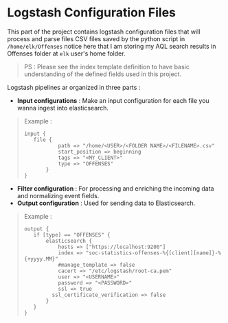 # Logstash Configuration Files
This part of the project contains logstash configuration files that will process and parse files CSV files saved by the python script in `/home/elk/Offenses` notice here that I am storing my AQL search results in Offenses folder at `elk` user's home folder.

>PS : Please see the index template definition to have basic understanding of the defined fields used in this project.

Logstash pipelines ar organized in three parts :
- **Input configurations** : Make an input configuration for each file you wanna ingest into elasticsearch.
>Example :
>```
>input {
>    file {
>            path => "/home/<USER>/<FOLDER NAME>/<FILENAME>.csv"
>            start_position => beginning
>            tags => "<MY_CLIENT>"
>            type => "OFFENSES"
>        }
>}
>```
- **Filter configuration** : For processing and enriching the incoming data and normalizing event fields.
- **Output configuration** : Used for sending data to Elasticsearch.
>Example :
>```
>output {
>    if [type] == "OFFENSES" {
>        elasticsearch {
>            hosts => ["https://localhost:9200"]
>            index => "soc-statistics-offenses-%{[client][name]}-%{+yyyy.MM}"
>            #manage_template => false
>            cacert => "/etc/logstash/root-ca.pem"
>            user => "<USERNAME>"
>            password => "<PASSWORD>"
>            ssl => true
>          ssl_certificate_verification => false
>        }
>    }
>}
>```